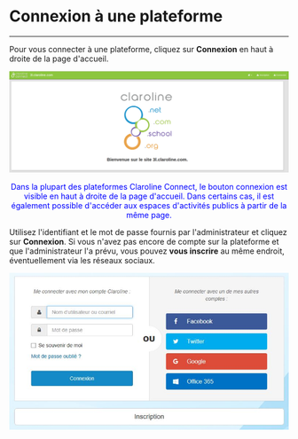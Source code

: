 # Connexion à une plateforme

---

Pour vous connecter à une plateforme, cliquez sur **Connexion** en haut à droite de la page d'accueil.

![connexion.png](images/connexion.png)

<p style="text-align: center; color: blue">Dans la plupart des plateformes Claroline Connect, le bouton connexion est visible en haut à droite de la page d'accueil. Dans certains cas, il est également possible d'accéder aux espaces d'activités publics à partir de la même page.</p>

Utilisez l'identifiant et le mot de passe fournis par l'administrateur et cliquez sur **Connexion**. Si vous n'avez pas encore de compte sur la plateforme et que l'administrateur l'a prévu, vous pouvez **vous inscrire** au même endroit, éventuellement via les réseaux sociaux.

![connexion.JPG](images/connexion.JPG)



